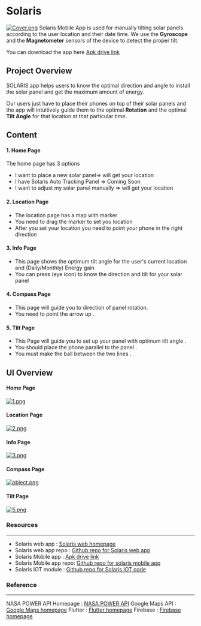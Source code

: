 
# Solaris
[![Cover.png](https://i.postimg.cc/j2CPY2Sh/Cover.png)](https://postimg.cc/QKGHpX5B)
Solaris Mobile App is used for manually tilting solar panels according to the user location and their date time. We use the <b>Gyroscope</b> and the <b>Magnetometer</b> sensors of the device to detect the proper tilt.

You can download the app here [Apk drive link](https://drive.google.com/file/d/170HMrigXFpZwzHW3F4FIAJt-gC9HfU5Z/view?usp=sharing)
## Project Overview

SOLARIS app helps users to know the optimal direction and angle to install the solar panel and get the maximum amount of energy. 

Our users just have to place their phones on top of their solar panels and the app will intuitively guide them to the optimal <b>Rotation</b> and the optimal <b>Tilt Angle</b> for that location at that particular time.

## Content

#### 1. Home Page
The home page has 3 options
- I want to place a new solar panel=> will get your location 
- I have Solaris Auto Tracking Panel => Coming Soon
- I want to adjust my solar panel manually => will get your location 

#### 2. Location Page 

- The location page has a map with marker
- You need to drag the marker to set you location
- After you set your location you need to point your phone in the right direction

#### 3. Info Page 

- This page shows the optimum tilt angle for the user's current location and (Daily/Monthly) Energy gain 
- You can press (eye icon) to know the direction and tilt for your solar panel 

#### 4. Compass Page 

- This page will guide you to direction of panel rotation.
- You need to point the arrow up .

#### 5. Tilt Page

- This Page will guide you to set up your panel with optimum tilt angle .
- You should place the phone parallel to the panel . 
- You must make the ball between the two lines .

## UI Overview
#### Home Page
[![1.png](https://i.postimg.cc/kgqjM9R8/1.png)](https://postimg.cc/BX75NrgQ)
#### Location Page
[![2.png](https://i.postimg.cc/3N2B7bKn/2.png)](https://postimg.cc/5QNvSgQC)
#### Info Page
[![3.png](https://i.postimg.cc/hjd8b37c/3.png)](https://postimg.cc/WFsJs8nH)
#### Compass Page
[![object.png](https://i.postimg.cc/C5Cj9BN2/object.png)](https://postimg.cc/1Vtnqzb0)
#### Tilt Page
[![5.png](https://i.postimg.cc/7ZrLftqS/5.png)](https://postimg.cc/RNGmYR60)
### Resources
---
* Solaris web app : [Solaris web homepage](https://solaris-bd.web.app/)
* Solaris web app repo : [Github repo for Solaris web app](https://github.com/SalmanSayeed79/Solaris-BD)
* Solaris Mobile app : [Apk drive link](https://drive.google.com/file/d/170HMrigXFpZwzHW3F4FIAJt-gC9HfU5Z/view?usp=sharing)
* Solaris Mobile app repo: [Github repo for solaris mobile app](https://github.com/zarifikram/SOLARIS)
* Solaris IOT module : [Github repo for Solaris IOT code](https://github.com/pptx704/solaris-servo-control)

### Reference
---
NASA POWER API Homepage : [NASA POWER API](https://power.larc.nasa.gov/)
Google Maps API : [Google Maps homepage](https://developers.google.com/maps)
Flutter : [Flutter homepage](https://developers.google.com/maps)
Firebase : [Firebase homepage](https://firebase.google.com/)

